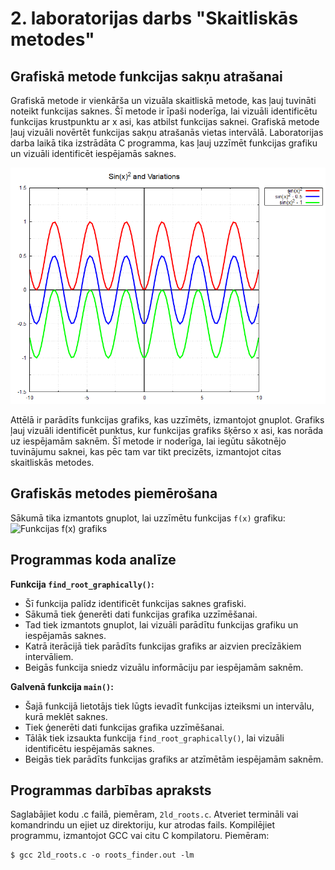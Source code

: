 # 2. laboratorijas darbs "Skaitliskās metodes"
## Grafiskā metode funkcijas sakņu atrašanai

Grafiskā metode ir vienkārša un vizuāla skaitliskā metode, kas ļauj tuvināti noteikt funkcijas saknes. Šī metode ir īpaši noderīga, lai vizuāli identificētu funkcijas krustpunktu ar x asi, kas atbilst funkcijas saknei. Grafiskā metode ļauj vizuāli novērtēt funkcijas sakņu atrašanās vietas intervālā. Laboratorijas darba laikā tika izstrādāta C programma, kas ļauj uzzīmēt funkcijas grafiku un vizuāli identificēt iespējamās saknes.

![Funkcijas grafiks ar iespējamām saknēm](bildes/sinkvadrats.png)

Attēlā ir parādīts funkcijas grafiks, kas uzzīmēts, izmantojot gnuplot. Grafiks ļauj vizuāli identificēt punktus, kur funkcijas grafiks šķērso x asi, kas norāda uz iespējamām saknēm. Šī metode ir noderīga, lai iegūtu sākotnējo tuvinājumu saknei, kas pēc tam var tikt precizēts, izmantojot citas skaitliskās metodes.

## Grafiskās metodes piemērošana

Sākumā tika izmantots gnuplot, lai uzzīmētu funkcijas `f(x)` grafiku:
![Funkcijas f(x) grafiks](bildes/funkcijas_grafiks.png)

## Programmas koda analīze

**Funkcija `find_root_graphically()`:**

- Šī funkcija palīdz identificēt funkcijas saknes grafiski.
- Sākumā tiek ģenerēti dati funkcijas grafika uzzīmēšanai.
- Tad tiek izmantots gnuplot, lai vizuāli parādītu funkcijas grafiku un iespējamās saknes.
- Katrā iterācijā tiek parādīts funkcijas grafiks ar aizvien precīzākiem intervāliem.
- Beigās funkcija sniedz vizuālu informāciju par iespējamām saknēm.

**Galvenā funkcija `main()`:**

- Šajā funkcijā lietotājs tiek lūgts ievadīt funkcijas izteiksmi un intervālu, kurā meklēt saknes.
- Tiek ģenerēti dati funkcijas grafika uzzīmēšanai.
- Tālāk tiek izsaukta funkcija `find_root_graphically()`, lai vizuāli identificētu iespējamās saknes.
- Beigās tiek parādīts funkcijas grafiks ar atzīmētām iespējamām saknēm.

## Programmas darbības apraksts

Saglabājiet kodu .c failā, piemēram, `2ld_roots.c`.
Atveriet termināli vai komandrindu un ejiet uz direktoriju, kur atrodas fails.
Kompilējiet programmu, izmantojot GCC vai citu C kompilatoru. Piemēram:

```shell
$ gcc 2ld_roots.c -o roots_finder.out -lm
